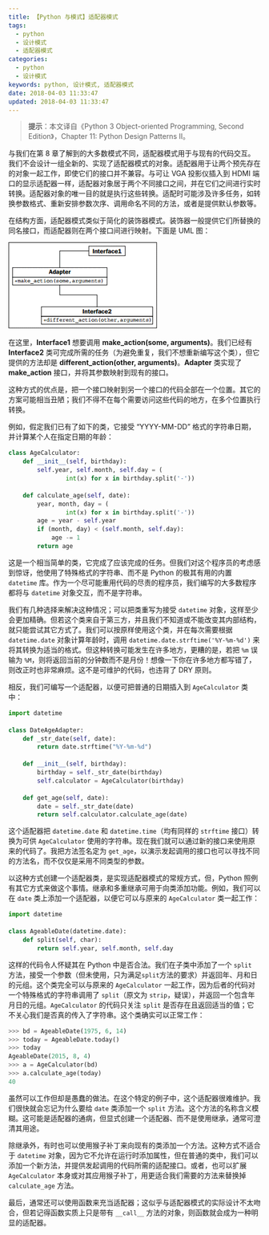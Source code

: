 ```yaml
---
title: 【Python 与模式】适配器模式
tags:
  - python
  - 设计模式
  - 适配器模式
categories:
  - python
  - 设计模式
keywords: python, 设计模式, 适配器模式
date: 2018-04-03 11:33:47
updated: 2018-04-03 11:33:47
---
```

> **提示**：本文译自《Python 3 Object-oriented Programming, Second Edition》，Chapter 11: Python Design Patterns II。

与我们在第 8 章了解到的大多数模式不同，适配器模式用于与现有的代码交互。我们不会设计一组全新的、实现了适配器模式的对象。适配器用于让两个预先存在的对象一起工作，即使它们的接口并不兼容。与可让 VGA 投影仪插入到 HDMI 端口的显示适配器一样，适配器对象居于两个不同接口之间，并在它们之间进行实时转换。适配器对象的唯一目的就是执行这些转换。适配时可能涉及许多任务，如转换参数格式、重新安排参数次序、调用命名不同的方法，或者是提供默认参数等。

在结构方面，适配器模式类似于简化的装饰器模式。装饰器一般提供它们所替换的同名接口，而适配器则在两个接口间进行映射。下面是 UML 图：

![适配器模式](../imgs/python_adapter_pattern_01.png)
<!-- more -->

在这里，**Interface1** 想要调用 **make_action(some, arguments)**。我们已经有 **Interface2** 类可完成所需的任务（为避免重复，我们不想重新编写这个类），但它提供的方法却是 **different_action(other, arguments)**。**Adapter** 类实现了 **make_action** 接口，并将其参数映射到现有的接口。

这种方式的优点是，把一个接口映射到另一个接口的代码全部在一个位置。其它的方案可能相当丑陋；我们不得不在每个需要访问这些代码的地方，在多个位置执行转换。

例如，假定我们已有了如下的类，它接受 “YYYY-MM-DD” 格式的字符串日期，并计算某个人在指定日期的年龄：

```python
class AgeCalculator:
    def __init__(self, birthday):
        self.year, self.month, self.day = (
                int(x) for x in birthday.split('-'))

    def calculate_age(self, date):
        year, month, day = (
                int(x) for x in birthday.split('-'))
        age = year - self.year
        if (month, day) < (self.month, self.day):
            age -= 1
        return age
```

这是一个相当简单的类，它完成了应该完成的任务。但我们对这个程序员的考虑感到惊讶，他使用了特殊格式的字符串、而不是 Python 的极其有用的内置 `datetime` 库。作为一个尽可能重用代码的尽责的程序员，我们编写的大多数程序都将与 `datetime` 对象交互，而不是字符串。

我们有几种选择来解决这种情况；可以把类重写为接受 `datetime` 对象，这样至少会更加精确。但若这个类来自于第三方，并且我们不知道或不能改变其内部结构，就只能尝试其它方式了。我们可以按原样使用这个类，并在每次需要根据 `datetime.date` 对象计算年龄时，调用 `datetime.date.strftime('%Y-%m-%d')` 来将其转换为适当的格式。但这种转换可能发生在许多地方，更糟的是，若把 `%m` 误输为 `%M`，则将返回当前的分钟数而不是月份！想像一下你在许多地方都写错了，则改正时也非常麻烦。这不是可维护的代码，也违背了 DRY 原则。

相反，我们可编写一个适配器，以便可把普通的日期插入到 `AgeCalculator` 类中：

```python
import datetime

class DateAgeAdapter:
    def _str_date(self, date):
        return date.strftime("%Y-%m-%d")

    def __init__(self, birthday):
        birthday = self._str_date(birthday)
        self.calculator = AgeCalculator(birthday)

    def get_age(self, date):
        date = self._str_date(date)
        return self.calculator.calculate_age(date)
```

这个适配器把 `datetime.date` 和 `datetime.time`（均有同样的 `strftime` 接口）转换为可供 `AgeCalculator` 使用的字符串。现在我们就可以通过新的接口来使用原来的代码了。我把方法签名定为 `get_age`，以演示发起调用的接口也可以寻找不同的方法名，而不仅仅是采用不同类型的参数。

以这种方式创建一个适配器类，是实现适配器模式的常规方式，但，Python 照例有其它方式来做这个事情。继承和多重继承可用于向类添加功能。例如，我们可以在 `date` 类上添加一个适配器，以便它可以与原来的 `AgeCalculator` 类一起工作：

```python
import datetime

class AgeableDate(datetime.date):
    def split(self, char):
        return self.year, self.month, self.day
```

这样的代码令人怀疑其在 Python 中是否合法。我们在子类中添加了一个 `split` 方法，接受一个参数（但未使用，只为满足`split`方法的要求）并返回年、月和日的元组。这个类完全可以与原来的 `AgeCalculator` 一起工作，因为后者的代码对一个特殊格式的字符串调用了 `split`（原文为 `strip`，疑误），并返回一个包含年月日的元组。`AgeCalculator` 的代码只关注 `split` 是否存在且返回适当的值；它不关心我们是否真的传入了字符串。这个类确实可以正常工作：

```python
>>> bd = AgeableDate(1975, 6, 14)
>>> today = AgeableDate.today()
>>> today
AgeableDate(2015, 8, 4)
>>> a = AgeCalculator(bd)
>>> a.calculate_age(today)
40
```

虽然可以工作但却是愚蠢的做法。在这个特定的例子中，这个适配器很难维护。我们很快就会忘记为什么要给 `date` 类添加一个 `split` 方法。这个方法的名称含义模糊。这可能是适配器的通病，但显式创建一个适配器、而不是使用继承，通常可澄清其用途。

除继承外，有时也可以使用猴子补丁来向现有的类添加一个方法。这种方式不适合于 `datetime` 对象，因为它不允许在运行时添加属性，但在普通的类中，我们可以添加一个新方法，并提供发起调用的代码所需的适配接口。或者，也可以扩展 `AgeCalculator` 本身或对其应用猴子补丁，用更适合我们需要的方法来替换掉 `calculate_age` 方法。

最后，通常还可以使用函数来充当适配器；这似乎与适配器模式的实际设计不太吻合，但若记得函数实质上只是带有 `__call__` 方法的对象，则函数就会成为一种明显的适配器。
